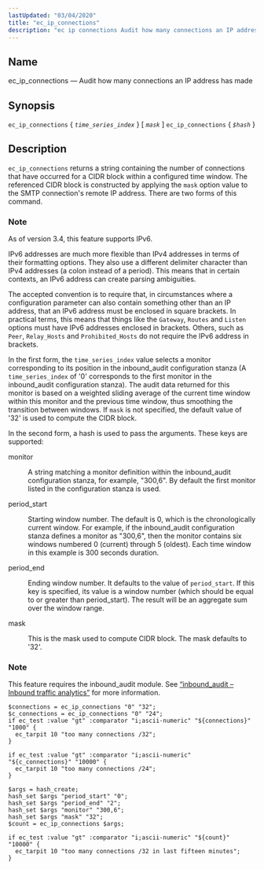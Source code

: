 ```yaml
---
lastUpdated: "03/04/2020"
title: "ec_ip_connections"
description: "ec ip connections Audit how many connections an IP address has made ec ip connections time series index mask ec ip connections hash ec ip connections returns a string containing the number of connections that have occurred for a CIDR block within a configured time window The referenced CIDR block..."
---
```


<a name="sieve.ref.ec_ip_connections"></a> 
## Name

ec_ip_connections — Audit how many connections an IP address has made

## Synopsis

`ec_ip_connections` { *`time_series_index`* } [ *`mask`* ]
`ec_ip_connections` { *`$hash`* }

<a name="idp29971536"></a> 
## Description

`ec_ip_connections` returns a string containing the number of connections that have occurred for a CIDR block within a configured time window. The referenced CIDR block is constructed by applying the `mask` option value to the SMTP connection's remote IP address. There are two forms of this command.

### Note

As of version 3.4, this feature supports IPv6.

IPv6 addresses are much more flexible than IPv4 addresses in terms of their formatting options. They also use a different delimiter character than IPv4 addresses (a colon instead of a period). This means that in certain contexts, an IPv6 address can create parsing ambiguities.

The accepted convention is to require that, in circumstances where a configuration parameter can also contain something other than an IP address, that an IPv6 address must be enclosed in square brackets. In practical terms, this means that things like the `Gateway`, `Routes` and `Listen` options must have IPv6 addresses enclosed in brackets. Others, such as `Peer`, `Relay_Hosts` and `Prohibited_Hosts` do not require the IPv6 address in brackets.

In the first form, the `time_series_index` value selects a monitor corresponding to its position in the inbound_audit configuration stanza (A `time_series_index` of '0' corresponds to the first monitor in the inbound_audit configuration stanza). The audit data returned for this monitor is based on a weighted sliding average of the current time window within this monitor and the previous time window, thus smoothing the transition between windows. If `mask` is not specified, the default value of '32' is used to compute the CIDR block.

In the second form, a hash is used to pass the arguments. These keys are supported:

<dl class="variablelist">

<dt>monitor</dt>

<dd>

A string matching a monitor definition within the inbound_audit configuration stanza, for example, "300,6". By default the first monitor listed in the configuration stanza is used.

</dd>

<dt>period_start</dt>

<dd>

Starting window number. The default is 0, which is the chronologically current window. For example, if the inbound_audit configuration stanza defines a monitor as "300,6", then the monitor contains six windows numbered 0 (current) through 5 (oldest). Each time window in this example is 300 seconds duration.

</dd>

<dt>period_end</dt>

<dd>

Ending window number. It defaults to the value of `period_start`. If this key is specified, its value is a window number (which should be equal to or greater than period_start). The result will be an aggregate sum over the window range.

</dd>

<dt>mask</dt>

<dd>

This is the mask used to compute CIDR block. The mask defaults to '32'.

</dd>

</dl>

### Note

This feature requires the inbound_audit module. See [“inbound_audit – Inbound traffic analytics”](/momentum/3/3-reference/3-reference-modules-inbound-audit) for more information.

<a name="example.ec_ip_connections"></a> 


```
$connections = ec_ip_connections "0" "32";
$c_connections = ec_ip_connections "0" "24";
if ec_test :value "gt" :comparator "i;ascii-numeric" "${connections}" "1000" {
  ec_tarpit 10 "too many connections /32";
}

if ec_test :value "gt" :comparator "i;ascii-numeric" "${c_connections}" "10000" {
  ec_tarpit 10 "too many connections /24";
}
```

<a name="example.ec_ip_connections.second"></a> 


```
$args = hash_create;
hash_set $args "period_start" "0";
hash_set $args "period_end" "2";
hash_set $args "monitor" "300,6";
hash_set $args "mask" "32";
$count = ec_ip_connections $args;

if ec_test :value "gt" :comparator "i;ascii-numeric" "${count}" "10000" {
  ec_tarpit 10 "too many connections /32 in last fifteen minutes";
}
```
